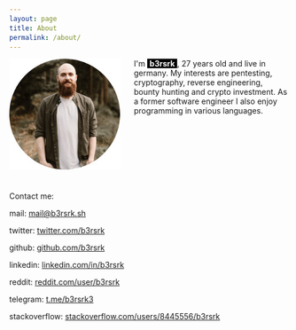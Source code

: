 ```yaml
---
layout: page
title: About
permalink: /about/
---
```


<img style="float: left; margin-right: 25px; margin-bottom: 25px;" src="/assets/images/profile.jpg">
I'm <strong style="background-color: #000;color: #fff;display: inline-block;padding: 0 .3em;">b3rsrk</strong>, 27 years old and live in germany. My interests are pentesting, cryptography, reverse engineering, bounty hunting and crypto investment. As a former software engineer I also enjoy programming in various languages.

<div style="clear: both;"></div>

Contact me:

<i class="fa fa-envelope" aria-hidden="true"></i> mail: [mail@b3rsrk.sh](mailto:mail@b3rsrk.sh)

<i class="fa fa-twitter" aria-hidden="true"></i> twitter: [twitter.com/b3rsrk](https://twitter.com/b3rsrk)

<i class="fa fa-github" aria-hidden="true"></i> github: [github.com/b3rsrk](https://github.com/b3rsrk)

<i class="fa fa-linkedin" aria-hidden="true"></i> linkedin: [linkedin.com/in/b3rsrk](https://www.linkedin.com/in/b3rsrk)

<i class="fa fa-reddit" aria-hidden="true"></i> reddit: [reddit.com/user/b3rsrk](https://www.reddit.com/user/b3rsrk)

<i class="fa fa-telegram" aria-hidden="true"></i> telegram: [t.me/b3rsrk3](https://t.me/b3rsrk3)

<i class="fa fa-stack-overflow" aria-hidden="true"></i> stackoverflow: [stackoverflow.com/users/8445556/b3rsrk](https://stackoverflow.com/users/8445556/b3rsrk)
